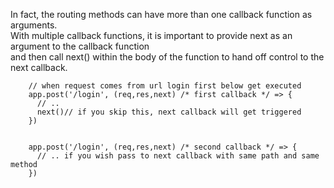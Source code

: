 In fact, the routing methods can have more than one callback function as arguments.  
With multiple callback functions, it is important to provide next as an argument to the callback function   
and then call next() within the body of the function to hand off control to the next callback.


        // when request comes from url login first below get executed
        app.post('/login', (req,res,next) /* first callback */ => {
          // .. 
          next()// if you skip this, next callback will get triggered
        })


        app.post('/login', (req,res,next) /* second callback */ => {
          // .. if you wish pass to next callback with same path and same method
        })
